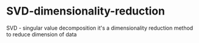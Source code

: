 # SVD-dimensionality-reduction
SVD - singular value decomposition
it's a dimensionality reduction method to reduce dimension of data

